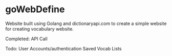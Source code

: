 # goWebDefine
Website built using Golang and dictionaryapi.com to create a simple website for creating vocabulary website.

Completed:
API Call

Todo:
User Accounts/authentication
Saved Vocab Lists
